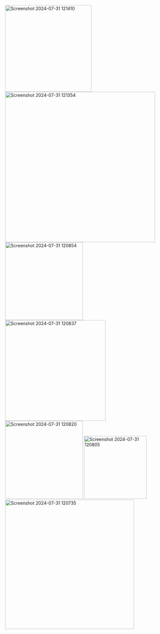 <img width="276" alt="Screenshot 2024-07-31 121410" src="https://github.com/user-attachments/assets/2f570f86-ff74-49b3-999b-6a284513b6d8">
<img width="479" alt="Screenshot 2024-07-31 121354" src="https://github.com/user-attachments/assets/6aabf335-ab51-4472-b009-6cd0d1abfff5">
<img width="248" alt="Screenshot 2024-07-31 120854" src="https://github.com/user-attachments/assets/b24de319-9fb1-4701-828f-f23862a328f5">
<img width="321" alt="Screenshot 2024-07-31 120837" src="https://github.com/user-attachments/assets/e7a0b4c6-d557-4d12-90eb-6cf059f4c6a4">
<img width="248" alt="Screenshot 2024-07-31 120820" src="https://github.com/user-attachments/assets/5229c1c1-cf8c-42dd-ad29-05649ffa3877">
<img width="200" alt="Screenshot 2024-07-31 120805" src="https://github.com/user-attachments/assets/cf8b6236-efd6-4b05-974d-1158833886d1">
<img width="412" alt="Screenshot 2024-07-31 120735" src="https://github.com/user-attachments/assets/9b71dfdf-f87b-496b-9476-3e63fd2f9c8a">
